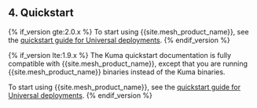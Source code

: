 <!-- Shared between Mesh installation topics: Ubuntu, Amazon Linux, RedHat, Debian, MacOS, CentOS -->
## 4. Quickstart

{% if_version gte:2.0.x %}
To start using {{site.mesh_product_name}}, see the
[quickstart guide for Universal deployments](/mesh/{{page.kong_version}}/quickstart/universal/).
{% endif_version %}

{% if_version lte:1.9.x %}
The Kuma quickstart documentation is fully compatible with
{{site.mesh_product_name}}, except that you are running {{site.mesh_product_name}}
binaries instead of the Kuma binaries.

To start using {{site.mesh_product_name}}, see the
[quickstart guide for Universal deployments](https://kuma.io/docs/latest/quickstart/universal/).
{% endif_version %}
